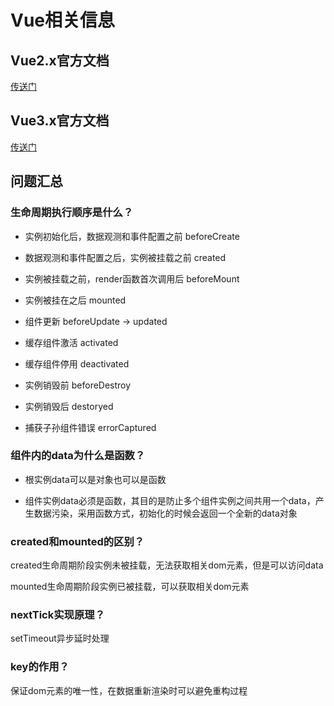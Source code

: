 


# Vue相关信息


## Vue2.x官方文档

[传送门](https://cn.vuejs.org/)

## Vue3.x官方文档

[传送门](https://vue3js.cn/)

## 问题汇总

### 生命周期执行顺序是什么？

- 实例初始化后，数据观测和事件配置之前  beforeCreate 

- 数据观测和事件配置之后，实例被挂载之前 created 

- 实例被挂载之前，render函数首次调用后 beforeMount 

- 实例被挂在之后  mounted

- 组件更新 beforeUpdate -> updated

- 缓存组件激活 activated

- 缓存组件停用 deactivated

- 实例销毁前 beforeDestroy 

- 实例销毁后 destoryed

- 捕获子孙组件错误 errorCaptured

### 组件内的data为什么是函数？

- 根实例data可以是对象也可以是函数

- 组件实例data必须是函数，其目的是防止多个组件实例之间共用一个data，产生数据污染，采用函数方式，初始化的时候会返回一个全新的data对象


### created和mounted的区别？

created生命周期阶段实例未被挂载，无法获取相关dom元素，但是可以访问data

mounted生命周期阶段实例已被挂载，可以获取相关dom元素

### nextTick实现原理？

setTimeout异步延时处理

### key的作用？

保证dom元素的唯一性，在数据重新渲染时可以避免重构过程